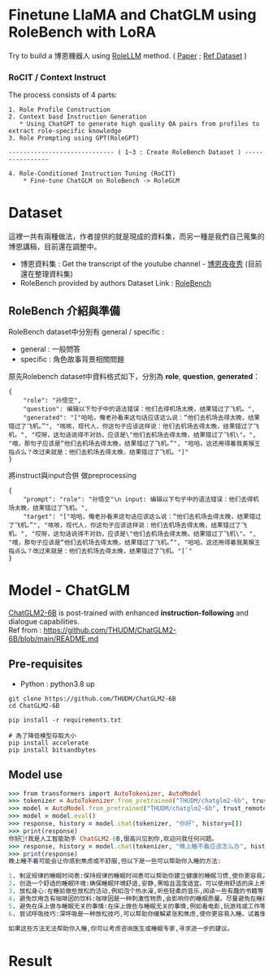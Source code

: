 # Finetune LlaMA and ChatGLM using RoleBench with LoRA
Try to build a 博恩機器人 using [RoleLLM](https://github.com/InteractiveNLP-Team/RoleLLM-public) method.  ( [Paper](https://arxiv.org/pdf/2310.00746.pdf) ; [Ref Dataset](https://huggingface.co/datasets/ZenMoore/RoleBench) )  
### RoCIT / Context Instruct
The process consists of 4 parts:  
```
1. Role Profile Construction
2. Context basd Instruction Generation  
   * Using ChatGPT to generate high quality QA pairs from profiles to extract role-specific knowledge 
3. Role Prompting using GPT(RoleGPT)  

----------------------------- ( 1~3 : Create RoleBench Dataset ) ----------------

4. Role-Conditioned Instruction Tuning (RoCIT)
    * Fine-tune ChatGLM on RoleBench -> RoleGLM
```
# Dataset
這裡一共有兩種做法，作者提供的就是現成的資料集，而另一種是我們自己蒐集的博恩講稿，目前還在調整中。
* 博恩資料集 : Get the transcript of the youtube channel - [博恩夜夜秀](https://www.youtube.com/@STRNetworkasia#) (目前還在整理資料集) 
* RoleBench provided by authors
Dataset Link : [RoleBench](https://huggingface.co/datasets/ZenMoore/RoleBench/tree/main/rolebench-zh/general)  

## RoleBench 介紹與準備
RoleBench dataset中分別有 general / specific :
* general : 一般問答
* specific : 角色故事背景相關問題  

原先Rolebench dataset中資料格式如下，分別為 **role**, **question**, **generated**：
```
{
    "role": "孙悟空",
    "question": 编辑以下句子中的语法错误：他们去得机场太晚，结果错过了飞机。",
    "generated": "["哈哈，俺老孙看来这句话应该这么说：“他们去机场去得太晚，结果错过了飞机。”", "咳咳，现代人，你这句子应该这样说：他们去机场去得太晚，结果错过了飞机。", "哎呀，这句话说得不对劲，应该是\"他们去机场去得太晚，结果错过了飞机\"。", "哦，那句子应该是“他们去机场去得太晚，结果错过了飞机。”", "哈哈，这还用得着我美猴王指点么？改过来就是：他们去机场去得太晚，结果错过了飞机。"]"
}
```
將instruct與input合併 做preprocessing
```
{
    "prompt": "role": "孙悟空"\n input: 编辑以下句子中的语法错误：他们去得机场太晚，结果错过了飞机。", 
    "target": "["哈哈，俺老孙看来这句话应该这么说：“他们去机场去得太晚，结果错过了飞机。”", "咳咳，现代人，你这句子应该这样说：他们去机场去得太晚，结果错过了飞机。", "哎呀，这句话说得不对劲，应该是\"他们去机场去得太晚，结果错过了飞机\"。", "哦，那句子应该是“他们去机场去得太晚，结果错过了飞机。”", "哈哈，这还用得着我美猴王指点么？改过来就是：他们去机场去得太晚，结果错过了飞机。"]`"
}
```


# Model - ChatGLM
[ChatGLM2-6B](https://github.com/THUDM/ChatGLM2-6B/blob/main/README.md) is post-trained with enhanced **instruction-following** and dialogue capabilities.  
Ref from : https://github.com/THUDM/ChatGLM2-6B/blob/main/README.md
## Pre-requisites
* Python : python3.8 up
```
git clone https://github.com/THUDM/ChatGLM2-6B
cd ChatGLM2-6B

pip install -r requirements.txt

# 為了降低模型存取大小
pip install accelerate
pip install bitsandbytes
```
## Model use
```ruby
>>> from transformers import AutoTokenizer, AutoModel
>>> tokenizer = AutoTokenizer.from_pretrained("THUDM/chatglm2-6b", trust_remote_code=True)
>>> model = AutoModel.from_pretrained("THUDM/chatglm2-6b", trust_remote_code=True, device='cuda')
>>> model = model.eval()
>>> response, history = model.chat(tokenizer, "你好", history=[])
>>> print(response)
你好👋!我是人工智能助手 ChatGLM2-6B,很高兴见到你,欢迎问我任何问题。
>>> response, history = model.chat(tokenizer, "晚上睡不着应该怎么办", history=history)
>>> print(response)
晚上睡不着可能会让你感到焦虑或不舒服,但以下是一些可以帮助你入睡的方法:

1. 制定规律的睡眠时间表:保持规律的睡眠时间表可以帮助你建立健康的睡眠习惯,使你更容易入睡。尽量在每天的相同时间上床,并在同一时间起床。
2. 创造一个舒适的睡眠环境:确保睡眠环境舒适,安静,黑暗且温度适宜。可以使用舒适的床上用品,并保持房间通风。
3. 放松身心:在睡前做些放松的活动,例如泡个热水澡,听些轻柔的音乐,阅读一些有趣的书籍等,有助于缓解紧张和焦虑,使你更容易入睡。
4. 避免饮用含有咖啡因的饮料:咖啡因是一种刺激性物质,会影响你的睡眠质量。尽量避免在睡前饮用含有咖啡因的饮料,例如咖啡,茶和可乐。
5. 避免在床上做与睡眠无关的事情:在床上做些与睡眠无关的事情,例如看电影,玩游戏或工作等,可能会干扰你的睡眠。
6. 尝试呼吸技巧:深呼吸是一种放松技巧,可以帮助你缓解紧张和焦虑,使你更容易入睡。试着慢慢吸气,保持几秒钟,然后缓慢呼气。

如果这些方法无法帮助你入睡,你可以考虑咨询医生或睡眠专家,寻求进一步的建议。
```

# Result
